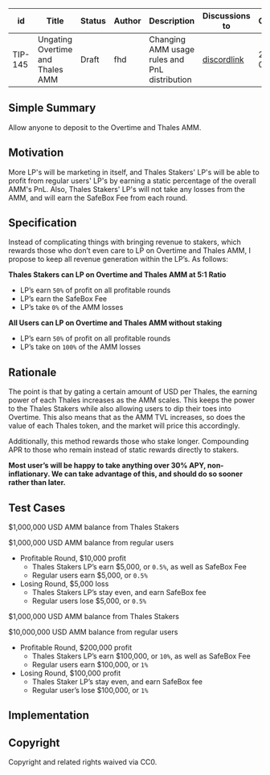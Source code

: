 
| id      | Title | Status | Author | Description | Discussions to | Created |
| ----------- | ----------- | ----------- | ----------- | ----------- | ----------- | ----------- |
| TIP-145 | Ungating Overtime and Thales AMM | Draft | fhd | Changing AMM usage rules and PnL distribution | [discordlink](https://discord.com/channels/906484044915687464/1112764291347648532) | 2023-05-29

## Simple Summary
Allow anyone to deposit to the Overtime and Thales AMM. 


## Motivation
More LP's will be marketing in itself, and Thales Stakers' LP's will be able to profit from regular users' LP's by earning a static percentage of the overall AMM's PnL. Also, Thales Stakers' LP's will not take any losses from the AMM, and will earn the SafeBox Fee from each round.

## Specification
Instead of complicating things with bringing revenue to stakers, which rewards those who don’t even care to LP on Overtime and Thales AMM, I propose to keep all revenue generation within the LP’s. As follows:

**Thales Stakers can LP on Overtime and Thales AMM at 5:1 Ratio** 

- LP’s earn `50%` of profit on all profitable rounds
- LP’s earn the SafeBox Fee
- LP’s take `0%` of the AMM losses

**All Users can LP on Overtime and Thales AMM without staking**

- LP’s earn `50%` of profit on all profitable rounds
- LP’s take on `100%` of the AMM losses

## Rationale
The point is that by gating a certain amount of USD per Thales, the earning power of each Thales increases as the AMM scales. This keeps the power to the Thales Stakers while also allowing users to dip their toes into Overtime. This also means that as the AMM TVL increases, so does the value of each Thales token, and the market will price this accordingly.

Additionally, this method rewards those who stake longer. Compounding APR to those who remain instead of static rewards directly to stakers.

**Most user’s will be happy to take anything over 30% APY, non-inflationary. We can take advantage of this, and should do so sooner rather than later.**

## Test Cases
$1,000,000 USD AMM balance from Thales Stakers

$1,000,000 USD AMM balance from regular users

- Profitable Round, $10,000 profit
    - Thales Stakers LP’s earn $5,000, or `0.5%`, as well as SafeBox Fee
    - Regular users earn $5,000, or `0.5%`
- Losing Round, $5,000 loss
    - Thales Stakers LP’s stay even, and earn SafeBox fee
    - Regular users lose $5,000, or `0.5%`

$1,000,000 USD AMM balance from Thales Stakers

$10,000,000 USD AMM balance from regular users

- Profitable Round, $200,000 profit
    - Thales Stakers LP’s earn $100,000, or `10%`, as well as SafeBox Fee
    - Regular users earn $100,000, or `1%`
- Losing Round, $100,000 profit
    - Thales Staker LP’s stay even, and earn SafeBox fee
    - Regular user’s lose $100,000, or `1%`

## Implementation


## Copyright

Copyright and related rights waived via CC0.

